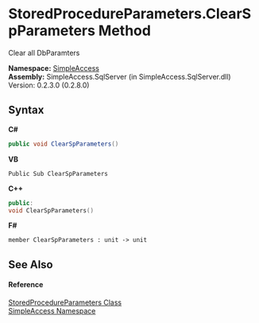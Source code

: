 # StoredProcedureParameters.ClearSpParameters Method 
 

Clear all DbParamters

**Namespace:**&nbsp;<a href="5b81da8e-9a02-e6f3-6346-ccc62ec531d3">SimpleAccess</a><br />**Assembly:**&nbsp;SimpleAccess.SqlServer (in SimpleAccess.SqlServer.dll) Version: 0.2.3.0 (0.2.8.0)

## Syntax

**C#**<br />
``` C#
public void ClearSpParameters()
```

**VB**<br />
``` VB
Public Sub ClearSpParameters
```

**C++**<br />
``` C++
public:
void ClearSpParameters()
```

**F#**<br />
``` F#
member ClearSpParameters : unit -> unit 

```


## See Also


#### Reference
<a href="1e3afd83-1b60-7d93-412a-daa2862067e2">StoredProcedureParameters Class</a><br /><a href="5b81da8e-9a02-e6f3-6346-ccc62ec531d3">SimpleAccess Namespace</a><br />